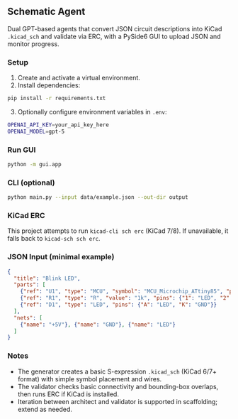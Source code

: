 ## Schematic Agent

Dual GPT-based agents that convert JSON circuit descriptions into KiCad `.kicad_sch` and validate via ERC, with a PySide6 GUI to upload JSON and monitor progress.

### Setup

1. Create and activate a virtual environment.
2. Install dependencies:

```bash
pip install -r requirements.txt
```

3. Optionally configure environment variables in `.env`:

```bash
OPENAI_API_KEY=your_api_key_here
OPENAI_MODEL=gpt-5
```

### Run GUI

```bash
python -m gui.app
```

### CLI (optional)

```bash
python main.py --input data/example.json --out-dir output
```

### KiCad ERC

This project attempts to run `kicad-cli sch erc` (KiCad 7/8). If unavailable, it falls back to `kicad-sch sch erc`.

### JSON Input (minimal example)

```json
{
  "title": "Blink LED",
  "parts": [
    {"ref": "U1", "type": "MCU", "symbol": "MCU_Microchip_ATtiny85", "pins": {"VCC": "+5V", "GND": "GND", "PB0": "LED"}},
    {"ref": "R1", "type": "R", "value": "1k", "pins": {"1": "LED", "2": "+5V"}},
    {"ref": "D1", "type": "LED", "pins": {"A": "LED", "K": "GND"}}
  ],
  "nets": [
    {"name": "+5V"}, {"name": "GND"}, {"name": "LED"}
  ]
}
```

### Notes
- The generator creates a basic S-expression `.kicad_sch` (KiCad 6/7+ format) with simple symbol placement and wires.
- The validator checks basic connectivity and bounding-box overlaps, then runs ERC if KiCad is installed.
- Iteration between architect and validator is supported in scaffolding; extend as needed.

